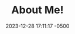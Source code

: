 ---
layout: post
title:  "About Me!"
date:   2023-12-28 17:11:17 -0500
categories: jekyll update
---